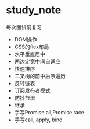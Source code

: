 # study_note

每次面试前复习
+ DOM操作
+ CSS的flex布局
+ 水平垂直居中
+ 两边定宽中间自适应
+ 快速排序
+ 二叉树的前中后序遍历
+ 反转链表
+ 订阅发布者模式
+ 防抖节流
+ 继承
+ 手写Promise.all,Promise.race
+ 手写call, apply, bind